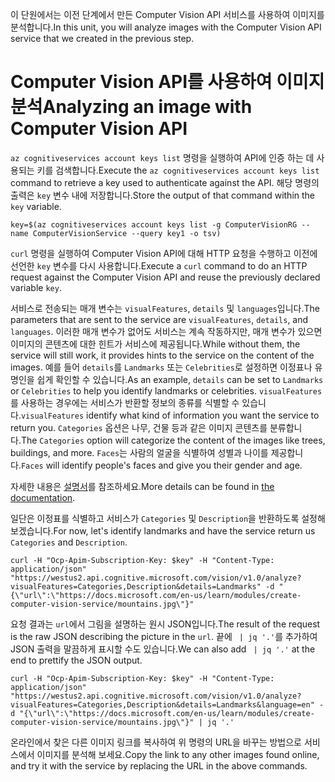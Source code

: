 <span data-ttu-id="3e608-101">이 단원에서는 이전 단계에서 만든 Computer Vision API 서비스를 사용하여 이미지를 분석합니다.</span><span class="sxs-lookup"><span data-stu-id="3e608-101">In this unit, you will analyze images with the Computer Vision API service that we created in the previous step.</span></span>

# <a name="analyzing-an-image-with-computer-vision-api"></a><span data-ttu-id="3e608-102">Computer Vision API를 사용하여 이미지 분석</span><span class="sxs-lookup"><span data-stu-id="3e608-102">Analyzing an image with Computer Vision API</span></span>

<span data-ttu-id="3e608-103">`az cognitiveservices account keys list` 명령을 실행하여 API에 인증 하는 데 사용되는 키를 검색합니다.</span><span class="sxs-lookup"><span data-stu-id="3e608-103">Execute the `az cognitiveservices account keys list` command to retrieve a key used to authenticate against the API.</span></span> <span data-ttu-id="3e608-104">해당 명령의 출력은 `key` 변수 내에 저장합니다.</span><span class="sxs-lookup"><span data-stu-id="3e608-104">Store the output of that command within the `key` variable.</span></span>

```azurecli
key=$(az cognitiveservices account keys list -g ComputerVisionRG --name ComputerVisionService --query key1 -o tsv)
```

<span data-ttu-id="3e608-105">`curl` 명령을 실행하여 Computer Vision API에 대해 HTTP 요청을 수행하고 이전에 선언한 `key` 변수를 다시 사용합니다.</span><span class="sxs-lookup"><span data-stu-id="3e608-105">Execute a `curl` command to do an HTTP request against the Computer Vision API and reuse the previously declared variable `key`.</span></span>

<span data-ttu-id="3e608-106">서비스로 전송되는 매개 변수는 `visualFeatures`, `details` 및 `languages`입니다.</span><span class="sxs-lookup"><span data-stu-id="3e608-106">The parameters that are sent to the service are `visualFeatures`, `details`, and `languages`.</span></span> <span data-ttu-id="3e608-107">이러한 매개 변수가 없어도 서비스는 계속 작동하지만, 매개 변수가 있으면 이미지의 콘텐츠에 대한 힌트가 서비스에 제공됩니다.</span><span class="sxs-lookup"><span data-stu-id="3e608-107">While without them, the service will still work, it provides hints to the service on the content of the images.</span></span> <span data-ttu-id="3e608-108">예를 들어 `details`를 `Landmarks` 또는 `Celebrities`로 설정하면 이정표나 유명인을 쉽게 확인할 수 있습니다.</span><span class="sxs-lookup"><span data-stu-id="3e608-108">As an example, `details` can be set to `Landmarks` or `Celebrities` to help you identify landmarks or celebrities.</span></span> <span data-ttu-id="3e608-109">`visualFeatures`를 사용하는 경우에는 서비스가 반환할 정보의 종류를 식별할 수 있습니다.</span><span class="sxs-lookup"><span data-stu-id="3e608-109">`visualFeatures` identify what kind of information you want the service to return you.</span></span> <span data-ttu-id="3e608-110">`Categories` 옵션은 나무, 건물 등과 같은 이미지 콘텐츠를 분류합니다.</span><span class="sxs-lookup"><span data-stu-id="3e608-110">The `Categories` option will categorize the content of the images like trees, buildings, and more.</span></span> <span data-ttu-id="3e608-111">`Faces`는 사람의 얼굴을 식별하여 성별과 나이를 제공합니다.</span><span class="sxs-lookup"><span data-stu-id="3e608-111">`Faces` will identify people's faces and give you their gender and age.</span></span>

<span data-ttu-id="3e608-112">자세한 내용은 [설명서](https://westus.dev.cognitive.microsoft.com/docs/services/56f91f2d778daf23d8ec6739/operations/56f91f2e778daf14a499e1fa)를 참조하세요.</span><span class="sxs-lookup"><span data-stu-id="3e608-112">More details can be found in [the documentation](https://westus.dev.cognitive.microsoft.com/docs/services/56f91f2d778daf23d8ec6739/operations/56f91f2e778daf14a499e1fa).</span></span>

<span data-ttu-id="3e608-113">일단은 이정표를 식별하고 서비스가 `Categories` 및 `Description`을 반환하도록 설정해 보겠습니다.</span><span class="sxs-lookup"><span data-stu-id="3e608-113">For now, let's identify landmarks and have the service return us `Categories` and `Description`.</span></span>

```azurecli
curl -H "Ocp-Apim-Subscription-Key: $key" -H "Content-Type: application/json" "https://westus2.api.cognitive.microsoft.com/vision/v1.0/analyze?visualFeatures=Categories,Description&details=Landmarks" -d "{\"url\":\"https://docs.microsoft.com/en-us/learn/modules/create-computer-vision-service/mountains.jpg\"}"
```

<span data-ttu-id="3e608-114">요청 결과는 `url`에서 그림을 설명하는 원시 JSON입니다.</span><span class="sxs-lookup"><span data-stu-id="3e608-114">The result of the request is the raw JSON describing the picture in the `url`.</span></span> <span data-ttu-id="3e608-115">끝에 ` | jq '.'`를 추가하여 JSON 출력을 말끔하게 표시할 수도 있습니다.</span><span class="sxs-lookup"><span data-stu-id="3e608-115">We can also add ` | jq '.'` at the end to prettify the JSON output.</span></span>

```azurecli
curl -H "Ocp-Apim-Subscription-Key: $key" -H "Content-Type: application/json" "https://westus2.api.cognitive.microsoft.com/vision/v1.0/analyze?visualFeatures=Categories,Description&details=Landmarks&language=en" -d "{\"url\":\"https://docs.microsoft.com/en-us/learn/modules/create-computer-vision-service/mountains.jpg\"}" | jq '.'
```

<span data-ttu-id="3e608-116">온라인에서 찾은 다른 이미지 링크를 복사하여 위 명령의 URL을 바꾸는 방법으로 서비스에서 이미지를 분석해 보세요.</span><span class="sxs-lookup"><span data-stu-id="3e608-116">Copy the link to any other images found online, and try it with the service by replacing the URL in the above commands.</span></span>